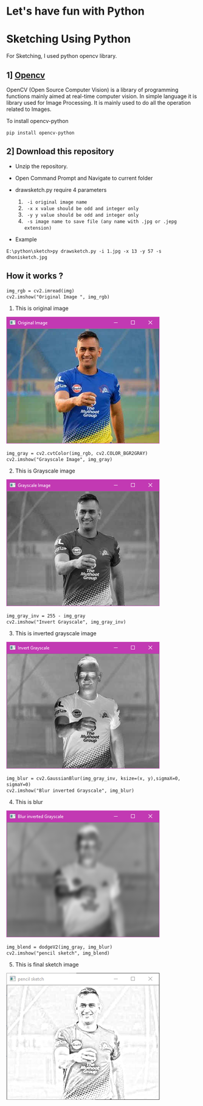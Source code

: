 # Let's have fun with Python
# Sketching Using Python

For Sketching, I used python opencv library.

## 1] [Opencv](https://opencv-python-tutroals.readthedocs.io/en/latest/py_tutorials/py_tutorials.html)
OpenCV (Open Source Computer Vision) is a library of programming functions mainly aimed at real-time computer vision. In simple language it is library used for Image Processing. It is mainly used to do all the operation related to Images.

To install opencv-python

```
pip install opencv-python
```

## 2] Download this repository

* Unzip the repository.
* Open Command Prompt and Navigate to current folder
* drawsketch.py require 4 parameters
    
    1.   ```  -i original image name ```
    2.   ```  -x x value should be odd and integer only ```
    3.   ```  -y y value should be odd and integer only ```
    4.   ```  -s image name to save file (any name with .jpg or .jepg extension) ```
* Example

```  
E:\python\sketch>py drawsketch.py -i 1.jpg -x 13 -y 57 -s dhonisketch.jpg
```

## How it works ? 
```
img_rgb = cv2.imread(img)
cv2.imshow("Original Image ", img_rgb)
```
 1. This is original image

![img](https://github.com/Mitesh2499/sketching-with-python/blob/master/images/original.PNG)

```
img_gray = cv2.cvtColor(img_rgb, cv2.COLOR_BGR2GRAY)
cv2.imshow("Grayscale Image", img_gray)
```
 2. This is Grayscale image

![img](https://github.com/Mitesh2499/sketching-with-python/blob/master/images/gray.PNG)


```
img_gray_inv = 255 - img_gray
cv2.imshow("Invert Grayscale", img_gray_inv)
```
 3. This is inverted grayscale image

![img](https://github.com/Mitesh2499/sketching-with-python/blob/master/images/invert-gray.PNG)

```
img_blur = cv2.GaussianBlur(img_gray_inv, ksize=(x, y),sigmaX=0, sigmaY=0)
cv2.imshow("Blur inverted Grayscale", img_blur)

```
 4. This is blur 

![img](https://github.com/Mitesh2499/sketching-with-python/blob/master/images/blur.PNG)

```
img_blend = dodgeV2(img_gray, img_blur)
cv2.imshow("pencil sketch", img_blend)
```
 5. This is final sketch image

![img](https://github.com/Mitesh2499/sketching-with-python/blob/master/images/sketch.PNG)








